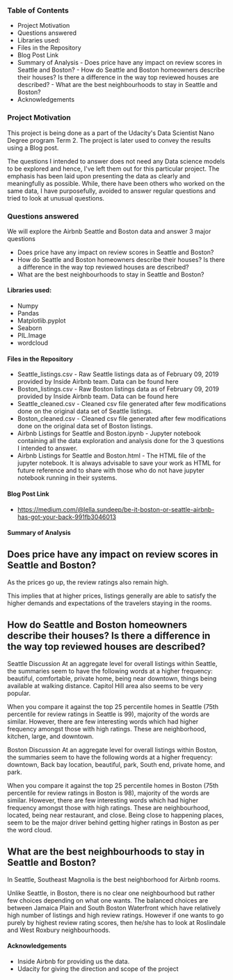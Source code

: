 ### Table of Contents
<b> </b>
- Project Motivation
- Questions answered
- Libraries used:
- Files in the Repository
- Blog Post Link
- Summary of Analysis - Does price have any impact on review scores in Seattle and Boston? - How do Seattle and Boston homeowners describe their houses? Is there a difference in   the way top reviewed houses are described? - What are the best neighbourhoods to stay in Seattle and Boston?
- Acknowledgements 

### Project Motivation
This project is being done as a part of the Udacity's Data Scientist Nano Degree program Term 2. The project is later used to convey the results using a Blog post.

The questions I intended to answer does not need any Data science models to be explored and hence, I've left them out for this particular project. The emphasis has been laid upon presenting the data as clearly and meaningfully as possible. While, there have been others who worked on the same data, I have purposefully, avoided to answer regular questions and tried to look at unusual questions.

### Questions answered
We will explore the Airbnb Seattle and Boston data and answer 3 major questions
<b></b>
- Does price have any impact on review scores in Seattle and Boston?
- How do Seattle and Boston homeowners describe their houses? Is there a difference in the way top reviewed houses are described?
- What are the best neighbourhoods to stay in Seattle and Boston?

#### Libraries used:
<b></b>
- Numpy
- Pandas
- Matplotlib.pyplot
- Seaborn
- PIL.Image
- wordcloud

#### Files in the Repository
- Seattle_listings.csv - Raw Seattle listings data as of February 09, 2019 provided by Inside Airbnb team. Data can be found here
- Boston_listings.csv - Raw Boston listings data as of February 09, 2019 provided by Inside Airbnb team. Data can be found here
- Seattle_cleaned.csv - Cleaned csv file generated after few modifications done on the original data set of Seattle listings.
- Boston_cleaned.csv - Cleaned csv file generated after few modifications done on the original data set of Boston listings.
- Airbnb Listings for Seattle and Boston.ipynb - Jupyter notebook containing all the data exploration and analysis done for the 3 questions I intended to answer.
- Airbnb Listings for Seattle and Boston.html - The HTML file of the jupyter notebook. It is always advisable to save your work as HTML for future reference and to share with those who do not     have jupyter notebook running in their systems.

#### Blog Post Link
<b></b>
- https://medium.com/@lella.sundeep/be-it-boston-or-seattle-airbnb-has-got-your-back-991fb3046013

#### Summary of Analysis
<b></b>
## Does price have any impact on review scores in Seattle and Boston?
As the prices go up, the review ratings also remain high.

This implies that at higher prices, listings generally are able to satisfy the higher demands and expectations of the travelers staying in the rooms.

## How do Seattle and Boston homeowners describe their houses? Is there a difference in the way top reviewed houses are described?
Seattle Discussion At an aggregate level for overall listings within Seattle, the summaries seem to have the following words at a higher frequency: beautiful, comfortable, private home, being near downtown, things being available at walking distance. Capitol Hill area also seems to be very popular.

When you compare it against the top 25 percentile homes in Seattle (75th percentile for review ratings in Seattle is 99), majority of the words are similar. However, there are few interesting words which had higher frequency amongst those with high ratings. These are neighborhood, kitchen, large, and downtown.

Boston Discussion At an aggregate level for overall listings within Boston, the summaries seem to have the following words at a higher frequency: downtown, Back bay location, beautiful, park, South end, private home, and park.

When you compare it against the top 25 percentile homes in Boston (75th percentile for review ratings in Boston is 98), majority of the words are similar. However, there are few interesting words which had higher frequency amongst those with high ratings. These are neighbourhood, located, being near restaurant, and close. Being close to happening places, seem to be the major driver behind getting higher ratings in Boston as per the word cloud.

## What are the best neighbourhoods to stay in Seattle and Boston?
In Seattle, Southeast Magnolia is the best neighborhood for Airbnb rooms.

Unlike Seattle, in Boston, there is no clear one neighbourhood but rather few choices depending on what one wants. The balanced choices are between Jamaica Plain and South Boston Waterfront which have relatively high number of listings and high review ratings. However if one wants to go purely by highest review rating scores, then he/she has to look at Roslindale and West Roxbury neighbourhoods.

#### Acknowledgements
<b></b>
- Inside Airbnb for providing us the data.
- Udacity for giving the direction and scope of the project
